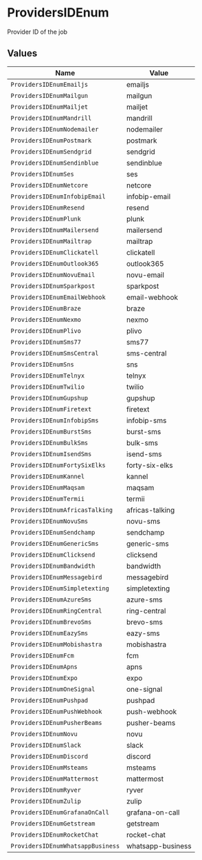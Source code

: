 # ProvidersIDEnum

Provider ID of the job


## Values

| Name                              | Value                             |
| --------------------------------- | --------------------------------- |
| `ProvidersIDEnumEmailjs`          | emailjs                           |
| `ProvidersIDEnumMailgun`          | mailgun                           |
| `ProvidersIDEnumMailjet`          | mailjet                           |
| `ProvidersIDEnumMandrill`         | mandrill                          |
| `ProvidersIDEnumNodemailer`       | nodemailer                        |
| `ProvidersIDEnumPostmark`         | postmark                          |
| `ProvidersIDEnumSendgrid`         | sendgrid                          |
| `ProvidersIDEnumSendinblue`       | sendinblue                        |
| `ProvidersIDEnumSes`              | ses                               |
| `ProvidersIDEnumNetcore`          | netcore                           |
| `ProvidersIDEnumInfobipEmail`     | infobip-email                     |
| `ProvidersIDEnumResend`           | resend                            |
| `ProvidersIDEnumPlunk`            | plunk                             |
| `ProvidersIDEnumMailersend`       | mailersend                        |
| `ProvidersIDEnumMailtrap`         | mailtrap                          |
| `ProvidersIDEnumClickatell`       | clickatell                        |
| `ProvidersIDEnumOutlook365`       | outlook365                        |
| `ProvidersIDEnumNovuEmail`        | novu-email                        |
| `ProvidersIDEnumSparkpost`        | sparkpost                         |
| `ProvidersIDEnumEmailWebhook`     | email-webhook                     |
| `ProvidersIDEnumBraze`            | braze                             |
| `ProvidersIDEnumNexmo`            | nexmo                             |
| `ProvidersIDEnumPlivo`            | plivo                             |
| `ProvidersIDEnumSms77`            | sms77                             |
| `ProvidersIDEnumSmsCentral`       | sms-central                       |
| `ProvidersIDEnumSns`              | sns                               |
| `ProvidersIDEnumTelnyx`           | telnyx                            |
| `ProvidersIDEnumTwilio`           | twilio                            |
| `ProvidersIDEnumGupshup`          | gupshup                           |
| `ProvidersIDEnumFiretext`         | firetext                          |
| `ProvidersIDEnumInfobipSms`       | infobip-sms                       |
| `ProvidersIDEnumBurstSms`         | burst-sms                         |
| `ProvidersIDEnumBulkSms`          | bulk-sms                          |
| `ProvidersIDEnumIsendSms`         | isend-sms                         |
| `ProvidersIDEnumFortySixElks`     | forty-six-elks                    |
| `ProvidersIDEnumKannel`           | kannel                            |
| `ProvidersIDEnumMaqsam`           | maqsam                            |
| `ProvidersIDEnumTermii`           | termii                            |
| `ProvidersIDEnumAfricasTalking`   | africas-talking                   |
| `ProvidersIDEnumNovuSms`          | novu-sms                          |
| `ProvidersIDEnumSendchamp`        | sendchamp                         |
| `ProvidersIDEnumGenericSms`       | generic-sms                       |
| `ProvidersIDEnumClicksend`        | clicksend                         |
| `ProvidersIDEnumBandwidth`        | bandwidth                         |
| `ProvidersIDEnumMessagebird`      | messagebird                       |
| `ProvidersIDEnumSimpletexting`    | simpletexting                     |
| `ProvidersIDEnumAzureSms`         | azure-sms                         |
| `ProvidersIDEnumRingCentral`      | ring-central                      |
| `ProvidersIDEnumBrevoSms`         | brevo-sms                         |
| `ProvidersIDEnumEazySms`          | eazy-sms                          |
| `ProvidersIDEnumMobishastra`      | mobishastra                       |
| `ProvidersIDEnumFcm`              | fcm                               |
| `ProvidersIDEnumApns`             | apns                              |
| `ProvidersIDEnumExpo`             | expo                              |
| `ProvidersIDEnumOneSignal`        | one-signal                        |
| `ProvidersIDEnumPushpad`          | pushpad                           |
| `ProvidersIDEnumPushWebhook`      | push-webhook                      |
| `ProvidersIDEnumPusherBeams`      | pusher-beams                      |
| `ProvidersIDEnumNovu`             | novu                              |
| `ProvidersIDEnumSlack`            | slack                             |
| `ProvidersIDEnumDiscord`          | discord                           |
| `ProvidersIDEnumMsteams`          | msteams                           |
| `ProvidersIDEnumMattermost`       | mattermost                        |
| `ProvidersIDEnumRyver`            | ryver                             |
| `ProvidersIDEnumZulip`            | zulip                             |
| `ProvidersIDEnumGrafanaOnCall`    | grafana-on-call                   |
| `ProvidersIDEnumGetstream`        | getstream                         |
| `ProvidersIDEnumRocketChat`       | rocket-chat                       |
| `ProvidersIDEnumWhatsappBusiness` | whatsapp-business                 |